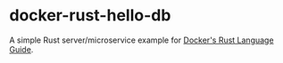 # docker-rust-hello-db

A simple Rust server/microservice example for [Docker's Rust Language Guide](https://docs.docker.com/language/rust/).
